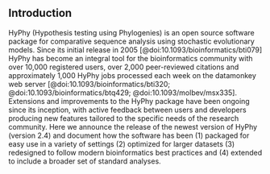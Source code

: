 ## Introduction

HyPhy (Hypothesis testing using Phylogenies) is an open source software package for comparative sequence analysis using stochastic evolutionary models. 
Since its initial release in 2005 [@doi:10.1093/bioinformatics/bti079] HyPhy has become an integral tool for the bioinformatics community with over 10,000 registered users, over 2,000 peer-reviewed citations and approximately 1,000 HyPhy jobs processed each week on the datamonkey web server [@doi:10.1093/bioinformatics/bti320; @doi:10.1093/bioinformatics/btq429; @doi:10.1093/molbev/msx335]. 
Extensions and improvements to the HyPhy package have been ongoing since its inception, with active feedback between users and developers producing new features tailored to the specific needs of the research community. 
Here we announce the release of the newest version of HyPhy (version 2.4) and document how the software has been (1) packaged for easy use in a variety of settings (2) optimized for larger datasets (3) redesigned to follow modern bioinformatics best practices and (4) extended to include a broader set of standard analyses.